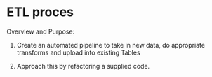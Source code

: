 # ETL proces

Overview and Purpose:

  1. Create an automated pipeline to take in new data, do appropriate transforms and upload into existing Tables
  
  2. Approach this by refactoring a supplied code.
  
  

